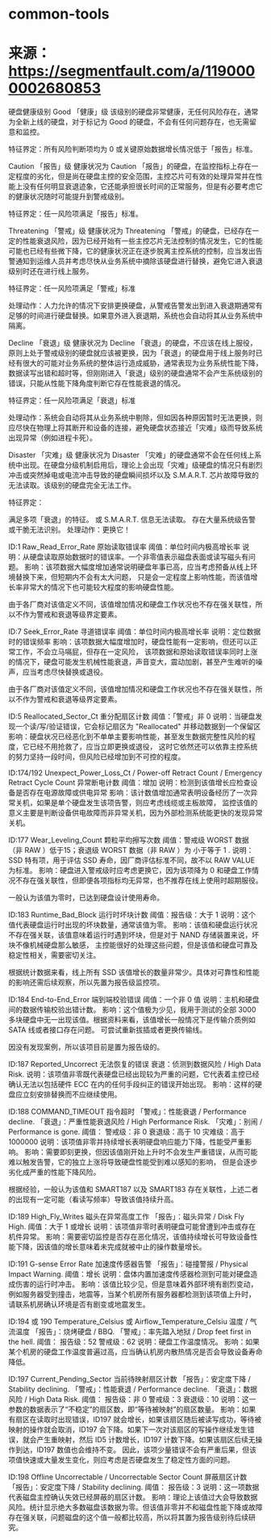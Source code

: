 # common-tools
# 来源：https://segmentfault.com/a/1190000002680853

硬盘健康级别
Good 「健康」级
该级别的硬盘非常健康，无任何风险存在，通常为全新上线的硬盘，对于标记为 Good 的硬盘，不会有任何问题存在，也无需留意和监控。

特征界定：所有风险判断项均为 0 或关键原始数据增长情况低于「报告」标准。

Caution 「报告」级
健康状况为 Caution 「报告」的硬盘，在监控指标上存在一定程度的劣化，但是尚在硬盘主控的安全范围，主控芯片可有效的处理异常并在性能上没有任何明显衰退迹象，它还能承担很长时间的正常服务，但是有必要考虑它的健康状况随时可能提升到警戒级别。

特征界定：任一风险项满足「报告」标准。

Threatening 「警戒」级
健康状况为 Threatening 「警戒」的硬盘，已经存在一定的性能衰退风险，因为已经开始有一些主控芯片无法控制的情况发生，它的性能可能也已经有些微下降，它的健康状况正在逐步脱离主控系统的控制，应当发出告警通知到运维人员并考虑尽快从业务系统中摘除该硬盘进行替换，避免它进入衰退级别时还在进行线上服务。

特征界定：任一风险项满足「警戒」标准

处理动作：人力允许的情况下安排更换硬盘，从警戒告警发出到进入衰退期通常有足够的时间进行硬盘替换。如果意外进入衰退期，系统也会自动将其从业务系统中隔离。

Decline 「衰退」级
健康状况为 Decline 「衰退」的硬盘，不应该在线上服役，原则上处于警戒级别的硬盘就应该被更换，因为「衰退」的硬盘用于线上服务时已经有很大的可能对业务系统的整体运行造成威胁，通常表现为业务系统性能下降，数据读写出错和超时等，但刚刚进入「衰退」级别的硬盘通常不会产生系统级别的错误，只能从性能下降角度判断它存在性能衰退的情况。

特征界定：任一风险项满足「衰退」标准

处理动作：系统会自动将其从业务系统中剔除，但如因各种原因暂时无法更换，则应尽快在物理上将其断开和设备的连接，避免硬盘状态接近「灾难」级而导致系统出现异常（例如进程卡死）。

Disaster 「灾难」级
健康状况为 Disaster 「灾难」的硬盘通常不会在任何线上系统中出现。在硬盘分级机制启用后，理论上会出现「灾难」级硬盘的情况只有剧烈冲击或突然掉电或电流冲击导致的硬盘瞬间损坏以及 S.M.A.R.T. 芯片故障导致的无法读取。该级别的硬盘完全无法工作。

特征界定：

满足多项「衰退」的特征。
或 S.M.A.R.T. 信息无法读取。
存在大量系统级告警或干脆无法识别。
处理动作：更换它！


ID:1 Raw_Read_Error_Rate 原始读取错误率
阈值：单位时间内极高增长率
说明：从硬盘读取原始数据时的错误率。一个非零值表示磁盘表面或读写磁头有问题。
影响：该项数据大幅度增加通常说明硬盘年事已高，应当考虑预备从线上环境替换下来，但短期内不会有太大问题，
只是会一定程度上影响性能，而该值增长率非常大的情况下也可能较大程度的影响硬盘性能。

由于各厂商对该值定义不同，该值增加情况和硬盘工作状况也不存在强关联性，所以不作为警戒和衰退等级界定要素。


ID:7 Seek_Error_Rate 寻道错误率
阈值：单位时间内极高增长率
说明：定位数据时的错误频率
影响：该项数据大幅度增加时，硬盘性能有一定影响，但还可以正常工作，不会立马嗝屁，但存在一定风险，
该项数据和原始读取错误率同时上涨的情况下，硬盘可能发生机械性能衰退，声音变大，震动加剧，甚至产生难听的噪声，应当考虑尽快替换或退役。

由于各厂商对该值定义不同，该值增加情况和硬盘工作状况也不存在强关联性，所以不作为警戒和衰退等级界定要素。


ID:5 Reallocated_Sector_Ct 重分配扇区计数
阈值：「警戒」非 0
说明：当硬盘发现一个读/写/验证错误，它会标记扇区为 "Reallocated" 并移动数据到一个保留区
影响：硬盘状况已经恶化到不单单主要影响性能，甚至发生数据完整性风险的程度，它已经不用抢救了，应当立即更换或退役，
这时它依然还可以依靠主控系统的努力坚持一段时间，但风险已经增加到不可控的程度。

ID:174/192 Unexpect_Power_Loss_Ct / Power-off Retract Count / Emergency Retract Cycle Count 异常断电计数
阈值：增加
说明：检测到该值增长应检查设备是否存在电源故障或供电异常
影响：该计数值增加通常表明设备经历了一次异常关机，如果是单个硬盘发生该项告警，则应考虑线缆或主板故障，
监控该值的意义主要是判断设备供电故障而非异常关机，因为外部检测系统能更快的发现异常关机。


ID:177 Wear_Leveling_Count 颗粒平均擦写次数
阈值：警戒级 WORST 数据（非 RAW ）低于15；衰退级 WORST 数据（非 RAW ）为 小于等于 1 .
说明：SSD 特有项，用于评估 SSD 寿命，因厂商评估标准不同，故不以 RAW VALUE 为标准。
影响：硬盘进入警戒级时应考虑更换它，因为该项降为 0 和硬盘工作情况不存在强关联性，但即便各项指标均无异常，也不推荐在线上使用时超期服役。

一般认为该值为零时，已达到硬盘设计使用寿命。


ID:183 Runtime_Bad_Block 运行时坏块计数
阈值：报告级：大于 1
说明：这个值代表硬盘运行时出现的坏块数量，通常该值为零。
影响：该值和硬盘运行状况不存在强关联，该值意味着运行时遇到坏块，但是对于 NAND 存储装置来说，坏块不像机械硬盘那么敏感，
主控能很好的处理这些问题，但是该值和硬盘可靠及稳定性相关，需要密切关注。

根据统计数据来看，线上所有 SSD 该值增长的数量非常少。具体对可靠性和性能的影响还需后续观察，所以先置为报告级监控项。


ID:184 End-to-End_Error 端到端校验错误
阈值：一个非 0 值
说明：主机和硬盘间的数据传输校验出错计数。
影响：这个值极为少见，我用于测试的全部 3000 多块硬盘中无一出现该值。根据资料来看，该值增长一般情况下是传输介质例如 SATA 线或者接口存在问题。
可尝试重新拔插或者更换传输线。

因没有发现案例，所以该项目前是置为报告级的。


ID:187 Reported_Uncorrect 无法恢复的错误
衰退：侦测到数据风险 / High Data Risk.
说明：该项值非零既代表硬盘已经出现较为严重的问题，它代表着主控已经确认无法以包括硬件 ECC 在内的任何手段纠正的错误开始出现。
影响：这样的硬盘应立刻安排替换而不应继续使用。


ID:188 COMMAND_TIMEOUT 指令超时
「警戒」：性能衰退 / Performance decline.
「衰退」：严重性能衰退风险 / High Performance Risk.
「灾难」：别闹 / Performance is gone.
阈值：
警戒级：非 0
衰退级：高于 10
灾难级：高于 1000000
说明：该项值非零并持续增长表明硬盘响应能力下降，性能受严重影响。
影响：需要即刻更换，但因该值刚开始上升时不会发生严重错误，从而可能难以触发告警，它的独立上涨将导致硬盘性能受到难以感知的影响，
但是会逐步劣化成严重的性能下降风险。

根据经验，一般认为该值和 SMART187 以及 SMART183 存在关联性，上述二者的出现有一定可能（看读写频率）导致该值持续升高。


ID:189 High_Fly_Writes 磁头在异常高度工作
「报告」：磁头异常 / Disk Fly High.
阈值：大于 1 或增长
说明：该项值非零时表明硬盘可能曾遭到冲击或存在机件异常。
影响：需要密切监控是否存在恶化情况，该值持续增长可导致设备性能下降，因该值的增长意味着未完成就被中止的操作数量增长。


ID:191 G-sense Error Rate 加速度传感器告警
「报告」：碰撞警报 / Physical Impact Warning.
阈值：增长
说明：盘体内置加速度传感器检测到可能对硬盘造成伤害的运行时冲击。
影响：该值比较少见，但是意味着外部环境有剧烈变动，例如服务器受到撞击，地震等，当某个机房所有服务器都检测到该项值上升时，
请联系机房确认环境是否有剧变或地震发生。


ID:194 或 190 Temperature_Celsius 或 Airflow_Temperature_Celsiu 温度 / 气流温度
「报告」：烧烤硬盘 / BBQ.
「警戒」：率先踏入地狱 / Drop feet first in the hell.
阈值：
报告级：52
警戒级：62
说明：硬盘工作温度情况。
影响：如果某个机房的硬盘工作温度普遍过高，应当确认机房内散热情况是否会导致设备寿命降低。


ID:197 Current_Pending_Sector 当前待映射扇区计数
「报告」：安定度下降 / Stability declining.
「警戒」：性能衰退 / Performance decline.
「衰退」：数据风险 / High Data Risk.
阈值：
报告级：非 0
警戒级：3
衰退级：10
说明：这一参数的数据表示了“不稳定”的扇区数，即“等待被映射”的扇区数量。
影响：如果有扇区在读取时出现错误，ID197 就会增长，如果该扇区随后被读写成功，等待被映射的操作就会取消，ID197 会下降。如果下一次对该扇区的写操作继续发生错误，就会产生重映射，然后 ID5 计数增长，ID197 计数下降。如果该扇区后续无操作到达，ID197 数值也会维持不变。
因此，该项少量错误不会有严重后果，但该项值快速或大量发生变化，则应考虑是否硬盘发生了稳定性方面的问题。


ID:198 Offline Uncorrectable / Uncorrectable Sector Count 屏蔽扇区计数
「报告」：安定度下降 / Stability declining.
阈值：
报告级：3
说明：这一项数据代表磁盘主控确认失效已经屏蔽的扇区计数。
影响：理论上该值过大会导致数据风险。统计显示绝大多数磁盘该数据为零。但该值非零并不和磁盘性能下降或故障存在强关联，问题磁盘的这个值一般都比较高，所以将其置为报告级别待后续研究。